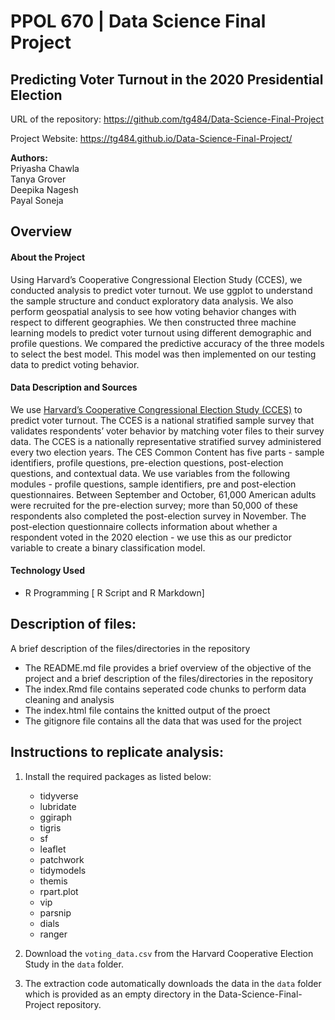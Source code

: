 # PPOL 670 | Data Science Final Project

## Predicting Voter Turnout in the 2020 Presidential Election

URL of the repository: https://github.com/tg484/Data-Science-Final-Project

Project Website: https://tg484.github.io/Data-Science-Final-Project/

**Authors:**<br/>
Priyasha Chawla<br/>
Tanya Grover<br/>
Deepika Nagesh<br/>
Payal Soneja<br/>

## Overview

#### About the Project
Using Harvard’s Cooperative Congressional Election Study (CCES), we conducted analysis to predict voter turnout. We use ggplot to understand the sample structure and conduct exploratory data analysis. We also perform geospatial analysis to see how voting behavior changes with respect to different geographies. We then constructed three machine learning models to predict voter turnout using different demographic and profile questions. We compared the predictive accuracy of the three models to select the best model. This model was then implemented on our testing data to predict voting behavior.

#### Data Description and Sources 

We use [Harvard’s Cooperative Congressional Election Study (CCES)](https://cces.gov.harvard.edu/) to predict voter turnout. The CCES is a national stratified sample survey that validates respondents’ voter behavior by matching voter files to their survey data. The CCES is a nationally representative stratified survey administered every two election years.
The CES Common Content has five parts - sample identifiers, profile questions, pre-election questions, post-election questions, and contextual data. We use variables from the following modules - profile questions, sample identifiers, pre and post-election questionnaires. Between September and October, 61,000 American adults were recruited for the pre-election survey; more than 50,000 of these respondents also completed the post-election survey in November. The post-election questionnaire collects information about whether a respondent voted in the 2020 election - we use this as our predictor variable to create a binary classification model.

#### Technology Used
* R Programming [ R Script and R Markdown]

## Description of files:
A  brief description of the files/directories in the repository    
* The README.md file provides a brief overview of the objective of the project and a brief description of the files/directories in the repository
* The index.Rmd file contains seperated code chunks to perform data cleaning and analysis
* The index.html file contains the knitted output of the proect
* The gitignore file contains all the data that was used for the project

## Instructions to replicate analysis: 

1. Install the required packages as listed below:
	* tidyverse
	* lubridate
	* ggiraph 
	* tigris   
	* sf
	* leaflet
	* patchwork
	* tidymodels
	* themis
	* rpart.plot
	* vip
	* parsnip
	* dials
	* ranger

2. Download the `voting_data.csv` from the Harvard Cooperative Election Study in the `data` folder. 

3. The extraction code automatically downloads the data in the `data` folder which is provided as an empty directory in the Data-Science-Final-Project repository. 